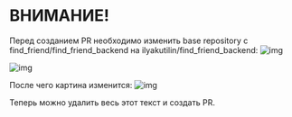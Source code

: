 # ВНИМАНИЕ!

Перед созданием PR необходимо изменить base repository с find_friend/find_friend_backend на ilyakutilin/find_friend_backend:
![img](https://i.imgur.com/nFbQpJV.jpeg)

![img](https://i.imgur.com/nBJh3hi.png)

После чего картина изменится:
![img](https://i.imgur.com/PCWFgLY.png)

Теперь можно удалить весь этот текст и создать PR.
